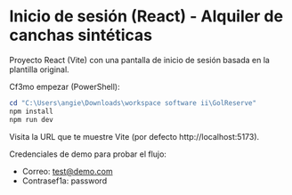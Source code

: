 # Inicio de sesión (React) - Alquiler de canchas sintéticas

Proyecto React (Vite) con una pantalla de inicio de sesión basada en la plantilla original.

C f3mo empezar (PowerShell):

```powershell
cd "C:\Users\angie\Downloads\workspace software ii\GolReserve"
npm install
npm run dev
```

Visita la URL que te muestre Vite (por defecto http://localhost:5173).

Credenciales de demo para probar el flujo:
- Correo: test@demo.com
- Contrase f1a: password
